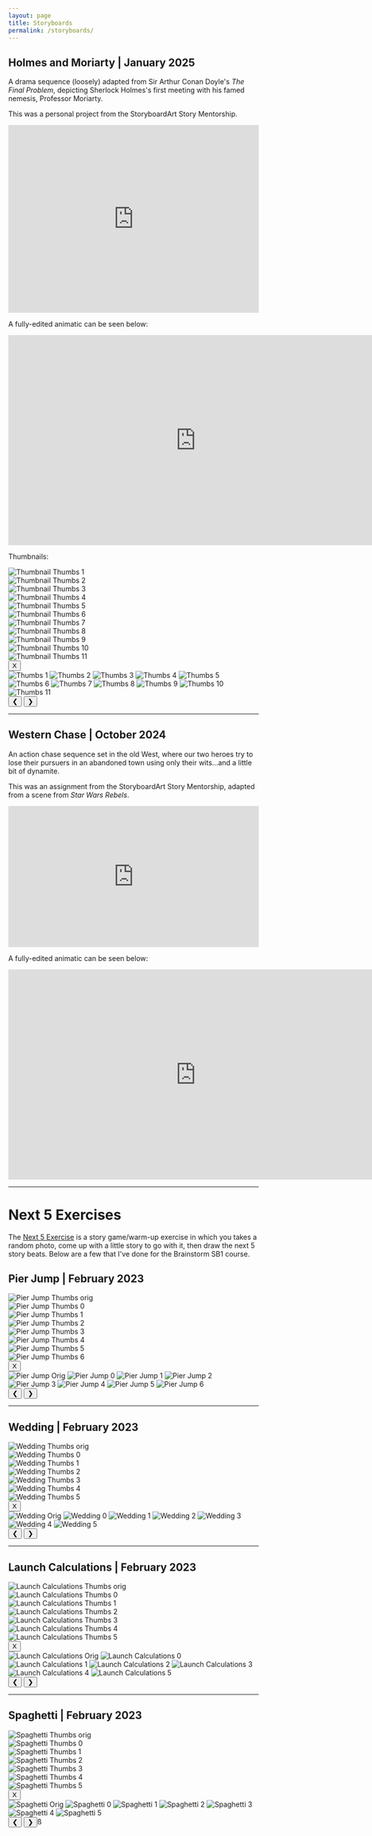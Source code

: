 ```yaml
---
layout: page
title: Storyboards
permalink: /storyboards/
---
```


## Holmes and Moriarty | January 2025

A drama sequence (loosely) adapted from Sir Arthur Conan Doyle's *The Final Problem*, depicting Sherlock Holmes's first meeting with his famed nemesis, Professor Moriarty.

This was a personal project from the StoryboardArt Story Mentorship.

<div style="left: 0; width: 100%; height: 0; position: relative; padding-bottom: 74.9296%;">
<iframe src="https://speakerdeck.com/player/1452122a26a64492855944e36050dde7" style="top: 0; left: 0; width: 100%; height: 100%; position: absolute; border: 0;" allowfullscreen scrolling="no">
</iframe>
</div>

A fully-edited animatic can be seen below:

<iframe width="753" height="423" src="https://www.youtube.com/embed/bhL5Gn70Ngg" title="Animatic -- Holmes and Moriarty" frameborder="0" allow="accelerometer; autoplay; clipboard-write; encrypted-media; gyroscope; picture-in-picture; web-share" referrerpolicy="strict-origin-when-cross-origin" allowfullscreen></iframe>

Thumbnails:

<div class="slideshow" id="holmes_and_moriarty">
<!-- Thumbnail Gallery -->
<div class="thumbnail-gallery">
  <div class="thumbnail" data-index="0">
    <img src="../images/thumbs/Holmes_And_Moriarty/frame_00001.png" alt="Thumbnail Thumbs 1">
  </div>
  <div class="thumbnail" data-index="1">
    <img src="../images/thumbs/Holmes_And_Moriarty/frame_00002.png" alt="Thumbnail Thumbs 2">
  </div>
  <div class="thumbnail" data-index="2">
    <img src="../images/thumbs/Holmes_And_Moriarty/frame_00003.png" alt="Thumbnail Thumbs 3">
  </div>
  <div class="thumbnail" data-index="3">
    <img src="../images/thumbs/Holmes_And_Moriarty/frame_00004.png" alt="Thumbnail Thumbs 4">
  </div>
  <div class="thumbnail" data-index="4">
    <img src="../images/thumbs/Holmes_And_Moriarty/frame_00005.png" alt="Thumbnail Thumbs 5">
  </div>
  <div class="thumbnail" data-index="5">
    <img src="../images/thumbs/Holmes_And_Moriarty/frame_00006.png" alt="Thumbnail Thumbs 6">
  </div>
  <div class="thumbnail" data-index="6">
    <img src="../images/thumbs/Holmes_And_Moriarty/frame_00007.png" alt="Thumbnail Thumbs 7">
  </div>
  <div class="thumbnail" data-index="7">
    <img src="../images/thumbs/Holmes_And_Moriarty/frame_00008.png" alt="Thumbnail Thumbs 8">
  </div>
  <div class="thumbnail" data-index="8">
    <img src="../images/thumbs/Holmes_And_Moriarty/frame_00009.png" alt="Thumbnail Thumbs 9">
  </div>
  <div class="thumbnail" data-index="9">
    <img src="../images/thumbs/Holmes_And_Moriarty/frame_00010.png" alt="Thumbnail Thumbs 10">
  </div>
  <div class="thumbnail" data-index="10">
    <img src="../images/thumbs/Holmes_And_Moriarty/frame_00011.png" alt="Thumbnail Thumbs 11">
  </div>
</div>

<!-- Full-size Image Viewer (initially hidden) -->
<div class="full-size-gallery">
  <button class="close-gallery">X</button>
  <div class="image-container">
    <img class="full-image" src="../images/thumbs/Holmes_And_Moriarty/frame_00001.png" alt="Thumbs 1">
    <img class="full-image" src="../images/thumbs/Holmes_And_Moriarty/frame_00002.png" alt="Thumbs 2">
    <img class="full-image" src="../images/thumbs/Holmes_And_Moriarty/frame_00003.png" alt="Thumbs 3">
    <img class="full-image" src="../images/thumbs/Holmes_And_Moriarty/frame_00004.png" alt="Thumbs 4">
    <img class="full-image" src="../images/thumbs/Holmes_And_Moriarty/frame_00005.png" alt="Thumbs 5">
    <img class="full-image" src="../images/thumbs/Holmes_And_Moriarty/frame_00006.png" alt="Thumbs 6">
    <img class="full-image" src="../images/thumbs/Holmes_And_Moriarty/frame_00007.png" alt="Thumbs 7">
    <img class="full-image" src="../images/thumbs/Holmes_And_Moriarty/frame_00008.png" alt="Thumbs 8">
    <img class="full-image" src="../images/thumbs/Holmes_And_Moriarty/frame_00009.png" alt="Thumbs 9">
    <img class="full-image" src="../images/thumbs/Holmes_And_Moriarty/frame_00010.png" alt="Thumbs 10">
    <img class="full-image" src="../images/thumbs/Holmes_And_Moriarty/frame_00011.png" alt="Thumbs 11">
  </div>
  <button class="prev-image">&#10094;</button>
  <button class="next-image">&#10095;</button>
</div>
</div>

---
## Western Chase | October 2024

An action chase sequence set in the old West, where our two heroes try to lose their pursuers in an abandoned town using only their wits...and a little bit of dynamite.

This was an assignment from the StoryboardArt Story Mentorship, adapted from a scene from *Star Wars Rebels*.

<div style="left: 0; width: 100%; height: 0; position: relative; padding-bottom: 56.338%;">
<iframe src="https://speakerdeck.com/player/ed2e24d20fe94e099f2bab9d8ef0bcf9" style="top: 0; left: 0; width: 100%; height: 100%; position: absolute; border: 0;" allowfullscreen scrolling="no">
</iframe>
</div>

A fully-edited animatic can be seen below:

<iframe width="753" height="423" src="https://www.youtube.com/embed/yJYkIwIEmak" title="Animatic -- Western Chase" frameborder="0" allow="accelerometer; autoplay; clipboard-write; encrypted-media; gyroscope; picture-in-picture; web-share" referrerpolicy="strict-origin-when-cross-origin" allowfullscreen></iframe>

---
# Next 5 Exercises

The [Next 5 Exercise](https://submarinechannel.com/top5/next-5-story-games/) is a story game/warm-up exercise in which you takes a random photo, come up with a little story to go with it, then draw the next 5 story beats. Below are a few that I've done for the Brainstorm SB1 course.

## Pier Jump | February 2023

<div class="slideshow" id="pier_jump">
<!-- Thumbnail Gallery -->
<div class="thumbnail-gallery">
  <div class="thumbnail" data-index="0">
    <img src="../images/thumbs/Next_5_Pier_Jump/next5_pier_jump_img.JPG" alt="Pier Jump Thumbs orig">
  </div>
  <div class="thumbnail" data-index="1">
    <img src="../images/thumbs/Next_5_Pier_Jump/Next_5_Pier_Jump_0.PNG" alt="Pier Jump Thumbs 0">
  </div>
  <div class="thumbnail" data-index="2">
    <img src="../images/thumbs/Next_5_Pier_Jump/Next_5_Pier_Jump_1.PNG" alt="Pier Jump Thumbs 1">
  </div>
  <div class="thumbnail" data-index="3">
    <img src="../images/thumbs/Next_5_Pier_Jump/Next_5_Pier_Jump_2.PNG" alt="Pier Jump Thumbs 2">
  </div>
  <div class="thumbnail" data-index="4">
    <img src="../images/thumbs/Next_5_Pier_Jump/Next_5_Pier_Jump_3.PNG" alt="Pier Jump Thumbs 3">
  </div>
  <div class="thumbnail" data-index="5">
    <img src="../images/thumbs/Next_5_Pier_Jump/Next_5_Pier_Jump_4.PNG" alt="Pier Jump Thumbs 4">
  </div>
  <div class="thumbnail" data-index="6">
    <img src="../images/thumbs/Next_5_Pier_Jump/Next_5_Pier_Jump_5.PNG" alt="Pier Jump Thumbs 5">
  </div>
  <div class="thumbnail" data-index="7">
    <img src="../images/thumbs/Next_5_Pier_Jump/Next_5_Pier_Jump_6.PNG" alt="Pier Jump Thumbs 6">
  </div>
</div>

<!-- Full-size Image Viewer (initially hidden) -->
<div class="full-size-gallery">
  <button class="close-gallery">X</button>
  <div class="image-container">
    <img class="full-image" src="../images/thumbs/Next_5_Pier_Jump/next5_pier_jump_img.JPG" alt="Pier Jump Orig">
    <img class="full-image" src="../images/thumbs/Next_5_Pier_Jump/Next_5_Pier_Jump_0.PNG" alt="Pier Jump 0">
    <img class="full-image" src="../images/thumbs/Next_5_Pier_Jump/Next_5_Pier_Jump_1.PNG" alt="Pier Jump 1">
    <img class="full-image" src="../images/thumbs/Next_5_Pier_Jump/Next_5_Pier_Jump_2.PNG" alt="Pier Jump 2">
    <img class="full-image" src="../images/thumbs/Next_5_Pier_Jump/Next_5_Pier_Jump_3.PNG" alt="Pier Jump 3">
    <img class="full-image" src="../images/thumbs/Next_5_Pier_Jump/Next_5_Pier_Jump_4.PNG" alt="Pier Jump 4">
    <img class="full-image" src="../images/thumbs/Next_5_Pier_Jump/Next_5_Pier_Jump_5.PNG" alt="Pier Jump 5">
    <img class="full-image" src="../images/thumbs/Next_5_Pier_Jump/Next_5_Pier_Jump_6.PNG" alt="Pier Jump 6">
  </div>
  <button class="prev-image">&#10094;</button>
  <button class="next-image">&#10095;</button>
</div>
</div>

---
## Wedding | February 2023

<!-- Thumbnail Gallery -->
<div class="thumbnail-gallery">
  <div class="thumbnail" data-index="0">
    <img src="../images/thumbs/Next_5_Wedding/next5_wedding_img.JPG" alt="Wedding Thumbs orig">
  </div>
  <div class="thumbnail" data-index="1">
    <img src="../images/thumbs/Next_5_Wedding/Next_5_wedding_0.PNG" alt="Wedding Thumbs 0">
  </div>
  <div class="thumbnail" data-index="2">
    <img src="../images/thumbs/Next_5_Wedding/Next_5_wedding_1.PNG" alt="Wedding Thumbs 1">
  </div>
  <div class="thumbnail" data-index="3">
    <img src="../images/thumbs/Next_5_Wedding/Next_5_wedding_2.PNG" alt="Wedding Thumbs 2">
  </div>
  <div class="thumbnail" data-index="4">
    <img src="../images/thumbs/Next_5_Wedding/Next_5_wedding_3.PNG" alt="Wedding Thumbs 3">
  </div>
  <div class="thumbnail" data-index="5">
    <img src="../images/thumbs/Next_5_Wedding/Next_5_wedding_4.PNG" alt="Wedding Thumbs 4">
  </div>
  <div class="thumbnail" data-index="6">
    <img src="../images/thumbs/Next_5_Wedding/Next_5_wedding_5.PNG" alt="Wedding Thumbs 5">
  </div>
</div>

<!-- Full-size Image Viewer (initially hidden) -->
<div class="full-size-gallery">
  <button class="close-gallery">X</button>
  <div class="image-container">
    <img class="full-image" src="../images/thumbs/Next_5_Wedding/next5_wedding_img.JPG" alt="Wedding Orig">
    <img class="full-image" src="../images/thumbs/Next_5_Wedding/Next_5_wedding_0.PNG" alt="Wedding 0">
    <img class="full-image" src="../images/thumbs/Next_5_Wedding/Next_5_wedding_1.PNG" alt="Wedding 1">
    <img class="full-image" src="../images/thumbs/Next_5_Wedding/Next_5_wedding_2.PNG" alt="Wedding 2">
    <img class="full-image" src="../images/thumbs/Next_5_Wedding/Next_5_wedding_3.PNG" alt="Wedding 3">
    <img class="full-image" src="../images/thumbs/Next_5_Wedding/Next_5_wedding_4.PNG" alt="Wedding 4">
    <img class="full-image" src="../images/thumbs/Next_5_Wedding/Next_5_wedding_5.PNG" alt="Wedding 5">
  </div>
  <button class="prev-image">&#10094;</button>
  <button class="next-image">&#10095;</button>
</div>

---
## Launch Calculations | February 2023

<!-- Thumbnail Gallery -->
<div class="thumbnail-gallery">
  <div class="thumbnail" data-index="0">
    <img src="../images/thumbs/Next_5_Launch_Calculations/next5_launch_calculations_img.JPG" alt="Launch Calculations Thumbs orig">
  </div>
  <div class="thumbnail" data-index="1">
    <img src="../images/thumbs/Next_5_Launch_Calculations/Next_5_launch_calculations_0.PNG" alt="Launch Calculations Thumbs 0">
  </div>
  <div class="thumbnail" data-index="2">
    <img src="../images/thumbs/Next_5_Launch_Calculations/Next_5_launch_calculations_1.PNG" alt="Launch Calculations Thumbs 1">
  </div>
  <div class="thumbnail" data-index="3">
    <img src="../images/thumbs/Next_5_Launch_Calculations/Next_5_launch_calculations_2.PNG" alt="Launch Calculations Thumbs 2">
  </div>
  <div class="thumbnail" data-index="4">
    <img src="../images/thumbs/Next_5_Launch_Calculations/Next_5_launch_calculations_3.PNG" alt="Launch Calculations Thumbs 3">
  </div>
  <div class="thumbnail" data-index="5">
    <img src="../images/thumbs/Next_5_Launch_Calculations/Next_5_launch_calculations_4.PNG" alt="Launch Calculations Thumbs 4">
  </div>
  <div class="thumbnail" data-index="6">
    <img src="../images/thumbs/Next_5_Launch_Calculations/Next_5_launch_calculations_5.PNG" alt="Launch Calculations Thumbs 5">
  </div>
</div>

<!-- Full-size Image Viewer (initially hidden) -->
<div class="full-size-gallery">
  <button class="close-gallery">X</button>
  <div class="image-container">
    <img class="full-image" src="../images/thumbs/Next_5_Launch_Calculations/next5_launch_calculations_img.JPG" alt="Launch Calculations Orig">
    <img class="full-image" src="../images/thumbs/Next_5_Launch_Calculations/Next_5_launch_calculations_0.PNG" alt="Launch Calculations 0">
    <img class="full-image" src="../images/thumbs/Next_5_Launch_Calculations/Next_5_launch_calculations_1.PNG" alt="Launch Calculations 1">
    <img class="full-image" src="../images/thumbs/Next_5_Launch_Calculations/Next_5_launch_calculations_2.PNG" alt="Launch Calculations 2">
    <img class="full-image" src="../images/thumbs/Next_5_Launch_Calculations/Next_5_launch_calculations_3.PNG" alt="Launch Calculations 3">
    <img class="full-image" src="../images/thumbs/Next_5_Launch_Calculations/Next_5_launch_calculations_4.PNG" alt="Launch Calculations 4">
    <img class="full-image" src="../images/thumbs/Next_5_Launch_Calculations/Next_5_launch_calculations_5.PNG" alt="Launch Calculations 5">
  </div>
  <button class="prev-image">&#10094;</button>
  <button class="next-image">&#10095;</button>
</div>

---
## Spaghetti | February 2023

<!-- Thumbnail Gallery -->
<div class="thumbnail-gallery">
  <div class="thumbnail" data-index="0">
    <img src="../images/thumbs/Next_5_Spaghetti/next5_spaghetti_img.JPG" alt="Spaghetti Thumbs orig">
  </div>
  <div class="thumbnail" data-index="1">
    <img src="../images/thumbs/Next_5_Spaghetti/Next_5_spaghetti_0.PNG" alt="Spaghetti Thumbs 0">
  </div>
  <div class="thumbnail" data-index="2">
    <img src="../images/thumbs/Next_5_Spaghetti/Next_5_spaghetti_1.PNG" alt="Spaghetti Thumbs 1">
  </div>
  <div class="thumbnail" data-index="3">
    <img src="../images/thumbs/Next_5_Spaghetti/Next_5_spaghetti_2.PNG" alt="Spaghetti Thumbs 2">
  </div>
  <div class="thumbnail" data-index="4">
    <img src="../images/thumbs/Next_5_Spaghetti/Next_5_spaghetti_3.PNG" alt="Spaghetti Thumbs 3">
  </div>
  <div class="thumbnail" data-index="5">
    <img src="../images/thumbs/Next_5_Spaghetti/Next_5_spaghetti_4.PNG" alt="Spaghetti Thumbs 4">
  </div>
  <div class="thumbnail" data-index="6">
    <img src="../images/thumbs/Next_5_Spaghetti/Next_5_spaghetti_5.PNG" alt="Spaghetti Thumbs 5">
  </div>
</div>

<!-- Full-size Image Viewer (initially hidden) -->
<div class="full-size-gallery">
  <button class="close-gallery">X</button>
  <div class="image-container">
    <img class="full-image" src="../images/thumbs/Next_5_Spaghetti/next5_spaghetti_img.PNG" alt="Spaghetti Orig">
    <img class="full-image" src="../images/thumbs/Next_5_Spaghetti/Next_5_spaghetti_0.PNG" alt="Spaghetti 0">
    <img class="full-image" src="../images/thumbs/Next_5_Spaghetti/Next_5_spaghetti_1.PNG" alt="Spaghetti 1">
    <img class="full-image" src="../images/thumbs/Next_5_Spaghetti/Next_5_spaghetti_2.PNG" alt="Spaghetti 2">
    <img class="full-image" src="../images/thumbs/Next_5_Spaghetti/Next_5_spaghetti_3.PNG" alt="Spaghetti 3">
    <img class="full-image" src="../images/thumbs/Next_5_Spaghetti/Next_5_spaghetti_4.PNG" alt="Spaghetti 4">
    <img class="full-image" src="../images/thumbs/Next_5_Spaghetti/Next_5_spaghetti_5.PNG" alt="Spaghetti 5">
  </div>
  <button class="prev-image">&#10094;</button>
  <button class="next-image">&#10095;</button>ß
</div>




<script src="https://code.jquery.com/jquery-3.6.0.min.js"></script>
<script>
$(document).ready(function() {
    // Loop through each slideshow
    $('.slideshow').each(function() {
    var slideshowId = $(this).attr('id');  // Get the unique ID for each slideshow
    console.log(slideshowId)

    // Handle thumbnail click to open the full-size gallery
    $(this).find('.thumbnail').click(function() {
      var index = $(this).data('index');  // Get the index of the clicked thumbnail
      showFullSizeImage(slideshowId, index);  // Show the corresponding full-size image for this slideshow
    });

    // Show the full-size image gallery
    function showFullSizeImage(slideshowId, index) {
        var fullSizeImages = $('#' + slideshowId + ' .full-size-gallery .full-image');
        fullSizeImages.hide();  // Hide all images

        // Show the image corresponding to the clicked thumbnail
        $(fullSizeImages[index]).show();

        // Show the full-size gallery
        $('#' + slideshowId + '.thumbnail-gallery').hide();
        $('#' + slideshowId + '.full-size-gallery').show();

        // Store the current index for navigation
        $('#' + slideshowId + '.full-size-gallery').data('currentIndex', index);
    }

    // Handle closing the gallery
    $('.close-gallery').click(function() {
        $('#' + slideshowId + '.full-size-gallery').hide();
        $('#' + slideshowId + '.thumbnail-gallery').show();
    });

    // Handle next image navigation
    $('#' + slideshowId + '.next-image').click(function() {
        var currentIndex = $('#' + slideshowId + '.full-size-gallery').data('currentIndex');
        var totalImages = $('#' + slideshowId + '.full-size-gallery .full-image').length;
        if ((currentIndex + 1) < totalImages) {
            var nextIndex = (currentIndex + 1); 
            showFullSizeImage(slideshowId, nextIndex);  // Show the next image
        }
    });

    // Handle previous image navigation
    $('#' + slideshowId + '.prev-image').click(function() {
        var currentIndex = $('#' + slideshowId + '.full-size-gallery').data('currentIndex');
        var totalImages = $('#' + slideshowId + '.full-size-gallery .full-image').length;
        if ((currentIndex - 1) >= 0){
            var prevIndex = (currentIndex - 1);
            showFullSizeImage(slideshowId, prevIndex);  // Show the previous image
        }
    });
});
</script>

